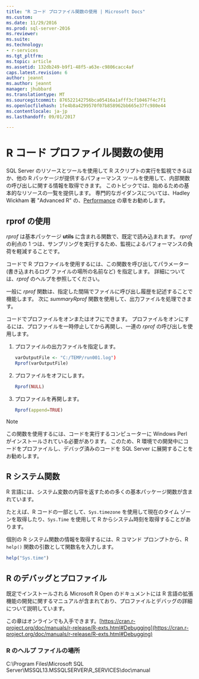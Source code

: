 ```yaml
---
title: "R コード プロファイル関数の使用 | Microsoft Docs"
ms.custom: 
ms.date: 11/29/2016
ms.prod: sql-server-2016
ms.reviewer: 
ms.suite: 
ms.technology:
- r-services
ms.tgt_pltfrm: 
ms.topic: article
ms.assetid: 132db249-b9f1-48f5-a63e-c9806cacc4af
caps.latest.revision: 6
author: jeannt
ms.author: jeannt
manager: jhubbard
ms.translationtype: MT
ms.sourcegitcommit: 876522142756bca05416a1afff3cf10467f4c7f1
ms.openlocfilehash: 1fe4b8a4299570f07b858962bb665e37fc980e44
ms.contentlocale: ja-jp
ms.lasthandoff: 09/01/2017

---
```

# <a name="using-r-code-profiling-functions"></a>R コード プロファイル関数の使用
SQL Server のリソースとツールを使用して R スクリプトの実行を監視できるほか、他の R パッケージが提供するパフォーマンス ツールを使用して、内部関数の呼び出しに関する情報を取得できます。 このトピックでは、始めるための基本的なリソースの一覧を提供します。 専門的なガイダンスについては、Hadley Wickham 著 "Advanced R" の、[Performance](http://adv-r.had.co.nz/Performance.html) の章をお勧めします。

## <a name="using-rprof"></a>rprof の使用

*rprof* は基本パッケージ **utils** に含まれる関数で、既定で読み込まれます。 *rprof* の利点の 1 つは、サンプリングを実行するため、監視によるパフォーマンスの負荷を軽減することです。

コードで R プロファイルを使用するには、この関数を呼び出してパラメーター (書き込まれるログ ファイルの場所の名前など) を指定します。 詳細については、*rprof* のヘルプを参照してください。

一般に *rprof* 関数は、指定した間隔でファイルに呼び出し履歴を記述することで機能します。 次に *summaryRprof* 関数を使用して、出力ファイルを処理できます。 

コードでプロファイルをオンまたはオフにできます。 プロファイルをオンにするには、プロファイルを一時停止してから再開し、一連の *rprof* の呼び出しを使用します。

1. プロファイルの出力ファイルを指定します。

    ```R
    varOutputFile <- "C:/TEMP/run001.log")
    Rprof(varOutputFile)
    ```
2. プロファイルをオフにします。
    ```R
    Rprof(NULL)
    ```
    
3. プロファイルを再開します。
    ```R
    Rprof(append=TRUE)
    ```


> [!NOTE]
> この関数を使用するには、コードを実行するコンピューターに Windows Perl がインストールされている必要があります。 このため、R 環境での開発中にコードをプロファイルし、デバッグ済みのコードを SQL Server に展開することをお勧めします。  


## <a name="r-system-functions"></a>R システム関数

R 言語には、システム変数の内容を返すための多くの基本パッケージ関数が含まれています。 

たとえば、R コードの一部として、`Sys.timezone` を使用して現在のタイム ゾーンを取得したり、`Sys.Time` を使用して R からシステム時刻を取得することがあります。 

個別の R システム関数の情報を取得するには、R コマンド プロンプトから、R `help()` 関数の引数として関数名を入力します。

```R
help("Sys.time")
```

## <a name="debugging-and-profiling-in-r"></a>R のデバッグとプロファイル

既定でインストールされる Microsoft R Open のドキュメントには R 言語の拡張機能の開発に関するマニュアルが含まれており、プロファイルとデバッグの詳細について説明しています。

この章はオンラインでも入手できます。[https://cran.r-project.org/doc/manuals/r-release/R-exts.html#Debugging](https://cran.r-project.org/doc/manuals/r-release/R-exts.html#Debugging)

### <a name="location-of-r-help-files"></a>R のヘルプ ファイルの場所

C:\Program Files\Microsoft SQL Server\MSSQL13.MSSQLSERVER\R_SERVICES\doc\manual




